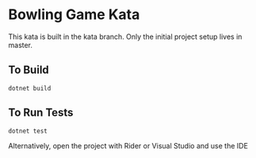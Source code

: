 # Bowling Game Kata

This kata is built in the kata branch.  Only the initial project setup lives in master.
## To Build
```
dotnet build
```

## To Run Tests
```
dotnet test
```

Alternatively, open the project with Rider or Visual Studio and use the IDE
